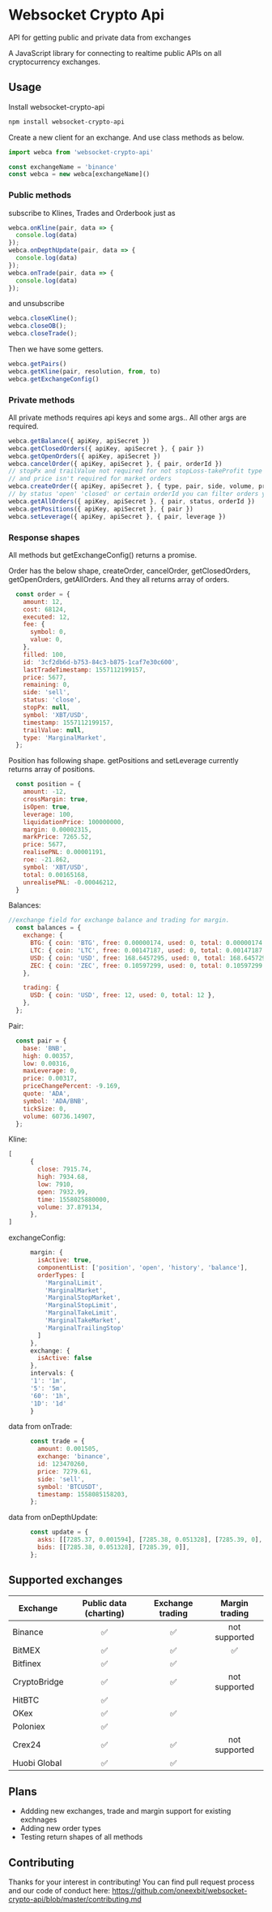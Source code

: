 # Websocket Crypto Api
API for getting public and private data from exchanges

A JavaScript library for connecting to realtime public APIs on all cryptocurrency exchanges.

## Usage

Install websocket-crypto-api

```bash
npm install websocket-crypto-api
```

Create a new client for an exchange. And use class methods as below.

```javascript
import webca from 'websocket-crypto-api'

const exchangeName = 'binance'
const webca = new webca[exchangeName]()
```

### Public methods

subscribe to Klines, Trades and Orderbook just as

```javascript
webca.onKline(pair, data => {
  console.log(data)
});
webca.onDepthUpdate(pair, data => {
  console.log(data)
});
webca.onTrade(pair, data => {
  console.log(data)
});
```

and unsubscribe

```javascript
webca.closeKline();
webca.closeOB();
webca.closeTrade();
```

Then we have some getters.
```javascript
webca.getPairs()
webca.getKline(pair, resolution, from, to)
webca.getExchangeConfig()
```

### Private methods

All private methods requires api keys and some args.. All other args are required.

```javascript
webca.getBalance({ apiKey, apiSecret })
webca.getClosedOrders({ apiKey, apiSecret }, { pair })
webca.getOpenOrders({ apiKey, apiSecret })
webca.cancelOrder({ apiKey, apiSecret }, { pair, orderId })
// stopPx and trailValue not required for not stopLoss-takeProfit type of order
// and price isn't required for market orders
webca.createOrder({ apiKey, apiSecret }, { type, pair, side, volume, price, stopPx, trailValue }) 
// by status 'open' 'closed' or certain orderId you can filter orders you want to get
webca.getAllOrders({ apiKey, apiSecret }, { pair, status, orderId })
webca.getPositions({ apiKey, apiSecret }, { pair })
webca.setLeverage({ apiKey, apiSecret }, { pair, leverage })
```

### Response shapes

All methods but getExchangeConfig() returns a promise. 

Order has the below shape, createOrder, cancelOrder, getClosedOrders, getOpenOrders, getAllOrders. And they all returns array of orders.

```javascript
  const order = {
    amount: 12,
    cost: 68124,
    executed: 12,
    fee: {
      symbol: 0,
      value: 0,
    },
    filled: 100,
    id: '3cf2db6d-b753-84c3-b875-1caf7e30c600',
    lastTradeTimestamp: 1557112199157,
    price: 5677,
    remaining: 0,
    side: 'sell',
    status: 'close',
    stopPx: null,
    symbol: 'XBT/USD',
    timestamp: 1557112199157,
    trailValue: null,
    type: 'MarginalMarket',
  };
```

Position has following shape. getPositions and setLeverage currently returns array of positions.

```javascript
  const position = {
    amount: -12,
    crossMargin: true,
    isOpen: true,
    leverage: 100,
    liquidationPrice: 100000000,
    margin: 0.00002315,
    markPrice: 7265.52,
    price: 5677,
    realisePNL: 0.00001191,
    roe: -21.862,
    symbol: 'XBT/USD',
    total: 0.00165168,
    unrealisePNL: -0.00046212,
  }
```

Balances:

```javascript
//exchange field for exchange balance and trading for margin.
  const balances = {
    exchange: {
      BTG: { coin: 'BTG', free: 0.00000174, used: 0, total: 0.00000174 },
      LTC: { coin: 'LTC', free: 0.00147187, used: 0, total: 0.00147187 },
      USD: { coin: 'USD', free: 168.6457295, used: 0, total: 168.6457295 },
      ZEC: { coin: 'ZEC', free: 0.10597299, used: 0, total: 0.10597299 },
    },

    trading: {
      USD: { coin: 'USD', free: 12, used: 0, total: 12 },
    },
  };
```

Pair:

```javascript
  const pair = {
    base: 'BNB',
    high: 0.00357,
    low: 0.00316,
    maxLeverage: 0,
    price: 0.00317,
    priceChangePercent: -9.169,
    quote: 'ADA',
    symbol: 'ADA/BNB',
    tickSize: 0,
    volume: 60736.14907,
  };
```

Kline:

```javascript
[
      {
        close: 7915.74,
        high: 7934.68,
        low: 7910,
        open: 7932.99,
        time: 1558025880000,
        volume: 37.879134,
      },
]
```

exchangeConfig:

```javascript
      margin: {
        isActive: true,
        componentList: ['position', 'open', 'history', 'balance'],
        orderTypes: [
          'MarginalLimit',
          'MarginalMarket',
          'MarginalStopMarket',
          'MarginalStopLimit',
          'MarginalTakeLimit',
          'MarginalTakeMarket',
          'MarginalTrailingStop'
        ]
      },
      exchange: {
        isActive: false
      },
      intervals: {
      '1': '1m',
      '5': '5m',
      '60': '1h',
      '1D': '1d'
      }
```

data from onTrade:

```javascript
      const trade = {
        amount: 0.001505,
        exchange: 'binance',
        id: 123470260,
        price: 7279.61,
        side: 'sell',
        symbol: 'BTCUSDT',
        timestamp: 1558085158203,
      };
```

data from onDepthUpdate:

```javascript
      const update = {
        asks: [[7285.37, 0.001594], [7285.38, 0.051328], [7285.39, 0], [7285.4, 0.132504]],
        bids: [[7285.38, 0.051328], [7285.39, 0]],
      };
```


## Supported exchanges

| Exchange     | Public data (charting) | Exchange trading | Margin trading |
| ------------ |:----------------------:|:----------------:|:--------------:|
| Binance      | ✅                      | ✅                | not supported  |
| BitMEX       | ✅                      | ✅                | ✅              |
| Bitfinex     | ✅                      | ✅                |                |
| CryptoBridge | ✅                      | ✅                | not supported  |
| HitBTC       | ✅                      |                  |                |
| OKex         | ✅                      | ✅               |                |
| Poloniex     | ✅                      |                  |                |
| Crex24       | ✅                      | ✅                | not supported  |
| Huobi Global | ✅                      | ✅                |                |

## Plans
- Addding new exchanges, trade and margin support for existing exchnages
- Adding new order types
- Testing return shapes of all methods 

## Contributing
Thanks for your interest in contributing! You can find pull request process and our code of conduct here:
https://github.com/oneexbit/websocket-crypto-api/blob/master/contributing.md
 
